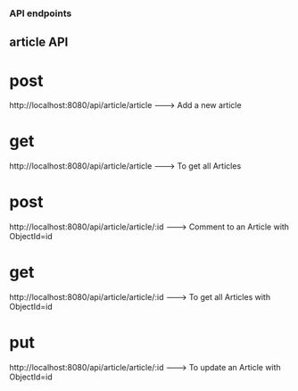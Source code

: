 ### API endpoints

## article API

# post
http://localhost:8080/api/article/article --->  Add a new article 

# get
http://localhost:8080/api/article/article ---> To get all Articles

# post
http://localhost:8080/api/article/article/:id ---> Comment to an Article with ObjectId=id

# get
http://localhost:8080/api/article/article/:id ---> To get all Articles with ObjectId=id

# put
http://localhost:8080/api/article/article/:id ---> To update an Article with ObjectId=id



